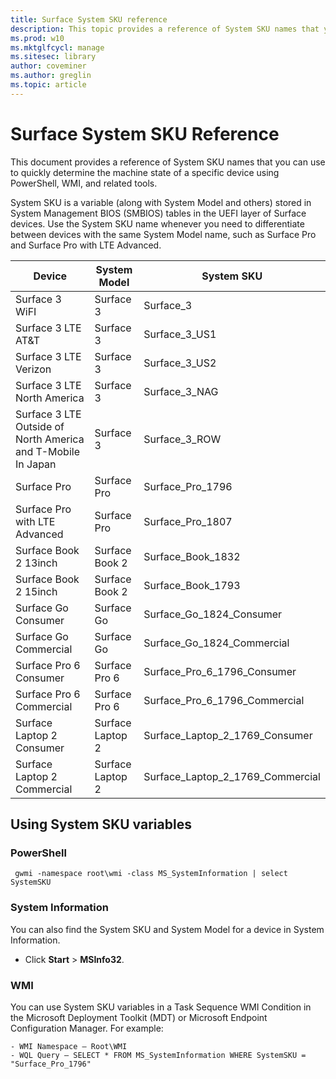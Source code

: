 ```yaml
---
title: Surface System SKU reference
description: This topic provides a reference of System SKU names that you can use to quickly determine the machine state of a specific device.
ms.prod: w10
ms.mktglfcycl: manage
ms.sitesec: library
author: coveminer
ms.author: greglin
ms.topic: article
---
```

# Surface System SKU Reference
This document provides a reference of System SKU names that you can use to quickly determine the machine state of a specific device using PowerShell, WMI, and related tools. 

System SKU is a variable (along with System Model and others) stored in System Management BIOS (SMBIOS) tables in the UEFI layer of Surface devices.  Use the System SKU name whenever you need to differentiate between devices with the same System Model name, such as Surface Pro and Surface Pro with LTE Advanced. 

| **Device**| **System Model** | **System SKU**|
| --- | ---| --- |
| Surface 3 WiFI                                               | Surface 3        | Surface_3                        |
| Surface 3 LTE AT&T                                           | Surface 3        | Surface_3_US1                    |
| Surface 3 LTE Verizon                                        | Surface 3        | Surface_3_US2                    |
| Surface 3 LTE North America                                  | Surface 3        | Surface_3_NAG                    |
| Surface 3 LTE Outside of North America and T-Mobile In Japan | Surface 3        | Surface_3_ROW                    |
| Surface Pro                                                  | Surface Pro      | Surface_Pro_1796                 |
| Surface Pro with LTE Advanced                                | Surface Pro      | Surface_Pro_1807                 |
| Surface Book 2 13inch                                        | Surface Book 2   | Surface_Book_1832                |
| Surface Book 2 15inch                                        | Surface Book 2   | Surface_Book_1793                |
| Surface Go Consumer                                          | Surface Go       | Surface_Go_1824_Consumer         |
| Surface Go Commercial                                        | Surface Go       | Surface_Go_1824_Commercial       |
| Surface Pro 6 Consumer                                       | Surface Pro 6    | Surface_Pro_6_1796_Consumer      |
| Surface Pro 6 Commercial                                     | Surface Pro 6    | Surface_Pro_6_1796_Commercial    |
| Surface Laptop 2 Consumer                                    | Surface Laptop 2 | Surface_Laptop_2_1769_Consumer   |
| Surface Laptop 2 Commercial                                  | Surface Laptop 2 | Surface_Laptop_2_1769_Commercial |

## Using System SKU variables 

### PowerShell

     gwmi -namespace root\wmi -class MS_SystemInformation | select SystemSKU 

### System Information
You can also find the System SKU and System Model for a device in System Information. 
- Click **Start** >  **MSInfo32**.  

### WMI
You can use System SKU variables in a Task Sequence WMI Condition in the Microsoft Deployment Toolkit (MDT) or Microsoft Endpoint Configuration Manager. For example: 

    - WMI Namespace – Root\WMI
    - WQL Query – SELECT * FROM MS_SystemInformation WHERE SystemSKU = "Surface_Pro_1796"

 
 
 


